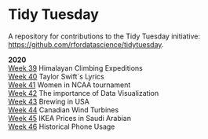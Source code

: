 # Tidy Tuesday

A repository for contributions to the Tidy Tuesday initiative: https://github.com/rfordatascience/tidytuesday.

<b>2020</b>
<br> [Week 39](https://github.com/Lacapary/T_Tuesday/blob/master/week-39.md)  Himalayan Climbing Expeditions 
<br> [Week 40](https://github.com/Lacapary/T_Tuesday/blob/master/week-40.md)  Taylor Swift´s Lyrics 
<br> [Week 41](https://github.com/Lacapary/T_Tuesday/blob/master/week-41.md)  Women in NCAA tournament
<br> [Week 42](https://github.com/Lacapary/T_Tuesday/blob/master/week-42.md)  The importance of Data Visualization
<br> [Week 43](https://github.com/Lacapary/T_Tuesday/blob/master/week-43.md)  Brewing in USA
<br> [Week 44](https://github.com/Lacapary/T_Tuesday/blob/master/week-44.md)  Canadian Wind Turbines
<br> [Week 45](https://github.com/Lacapary/T_Tuesday/blob/master/week-45.md)  IKEA Prices in Saudi Arabian
<br> [Week 46](https://github.com/Lacapary/T_Tuesday/blob/master/week-46.md)  Historical Phone Usage
